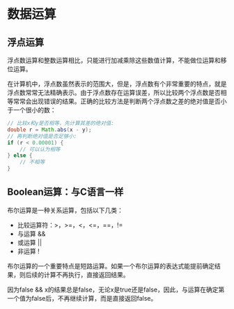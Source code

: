 # 数据运算

## 浮点运算

浮点数运算和整数运算相比，只能进行加减乘除这些数值计算，不能做位运算和移位运算。

在计算机中，浮点数虽然表示的范围大，但是，浮点数有个非常重要的特点，就是浮点数常常无法精确表示。由于浮点数存在运算误差，所以比较两个浮点数是否相等常常会出现错误的结果。正确的比较方法是判断两个浮点数之差的绝对值是否小于一个很小的数：

```java
// 比较x和y是否相等，先计算其差的绝对值:
double r = Math.abs(x - y);
// 再判断绝对值是否足够小:
if (r < 0.00001) {
    // 可以认为相等
} else {
    // 不相等
}
```

## Boolean运算：与C语言一样

布尔运算是一种关系运算，包括以下几类：

* 比较运算符：>，>=，<，<=，==，!=
* 与运算 &&
* 或运算 ||
* 非运算 !

布尔运算的一个重要特点是短路运算。如果一个布尔运算的表达式能提前确定结果，则后续的计算不再执行，直接返回结果。

因为false && x的结果总是false，无论x是true还是false，因此，与运算在确定第一个值为false后，不再继续计算，而是直接返回false。